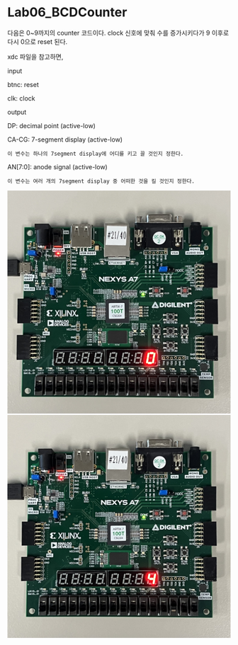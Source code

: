# Lab06_BCDCounter
다음은 0~9까지의 counter 코드이다. clock 신호에 맞춰 수를 증가시키다가 9 이후로 다시 0으로 reset 된다.


xdc 파일을 참고하면,


input

btnc: reset

clk: clock


output

DP: decimal point (active-low)

CA-CG: 7-segment display (active-low)

    이 변수는 하나의 7segment display에 어디를 키고 끌 것인지 정한다.

AN[7:0]: anode signal (active-low)

    이 변수는 여러 개의 7segment display 중 어떠한 것을 킬 것인지 정한다.


<img src="./Lab06_BCDCounter.jpg">
<img src="./Lab06_BCDCounter(1).jpg">
